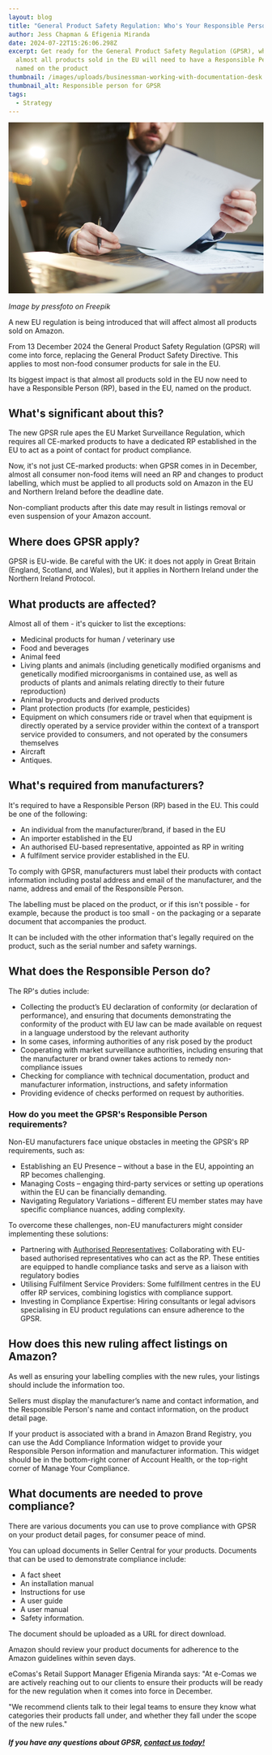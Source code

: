```yaml
---
layout: blog
title: "General Product Safety Regulation: Who's Your Responsible Person?"
author: Jess Chapman & Efigenia Miranda
date: 2024-07-22T15:26:06.298Z
excerpt: Get ready for the General Product Safety Regulation (GPSR), which means
  almost all products sold in the EU will need to have a Responsible Person
  named on the product
thumbnail: /images/uploads/businessman-working-with-documentation-desk.jpg
thumbnail_alt: Responsible person for GPSR
tags:
  - Strategy
---
```

<!--StartFragment-->

![Responsible person for GPSR](/images/uploads/businessman-working-with-documentation-desk.jpg "Responsible person for GPSR")

*Image by pressfoto on Freepik*

A new EU regulation is being introduced that will affect almost all products sold on Amazon. 

From 13 December 2024 the General Product Safety Regulation (GPSR) will come into force, replacing the General Product Safety Directive. This applies to most non-food consumer products for sale in the EU. 

Its biggest impact is that almost all products sold in the EU now need to have a Responsible Person (RP), based in the EU, named on the product. 

## What's significant about this?

The new GPSR rule apes the EU Market Surveillance Regulation, which requires all CE-marked products to have a dedicated RP established in the EU to act as a point of contact for product compliance. 

Now, it's not just CE-marked products: when GPSR comes in in December, almost all consumer non-food items will need an RP and changes to product labelling, which must be applied to all products sold on Amazon in the EU and Northern Ireland before the deadline date. 

Non-compliant products after this date may result in listings removal or even suspension of your Amazon account.

## Where does GPSR apply?

GPSR is EU-wide. Be careful with the UK: it does not apply in Great Britain (England, Scotland, and Wales), but it applies in Northern Ireland under the Northern Ireland Protocol.

## What products are affected? 

Almost all of them - it's quicker to list the exceptions:

* Medicinal products for human / veterinary use
* Food and beverages
* Animal feed
* Living plants and animals (including genetically modified organisms and genetically modified microorganisms in contained use, as well as products of plants and animals relating directly to their future reproduction)
* Animal by-products and derived products
* Plant protection products (for example, pesticides)
* Equipment on which consumers ride or travel when that equipment is directly operated by a service provider within the context of a transport service provided to consumers, and not operated by the consumers themselves
* Aircraft
* Antiques.

## What's required from manufacturers? 

It's required to have a Responsible Person (RP) based in the EU. This could be one of the following:

* An individual from the manufacturer/brand, if based in the EU
* An importer established in the EU
* An authorised EU-based representative, appointed as RP in writing 
* A fulfilment service provider established in the EU.

To comply with GPSR, manufacturers must label their products with contact information including postal address and email of the manufacturer, and the name, address and email of the Responsible Person. 

The labelling must be placed on the product, or if this isn't possible - for example, because the product is too small - on the packaging or a separate document that accompanies the product. 

It can be included with the other information that's legally required on the product, such as the serial number and safety warnings. 

## What does the Responsible Person do? 

The RP's duties include:

* Collecting the product’s EU declaration of conformity (or declaration of performance), and ensuring that documents demonstrating the conformity of the product with EU law can be made available on request in a language understood by the relevant authority
* In some cases, informing authorities of any risk posed by the product
* Cooperating with market surveillance authorities, including ensuring that the manufacturer or brand owner takes actions to remedy non-compliance issues 
* Checking for compliance with technical documentation, product and manufacturer information, instructions, and safety information
* Providing evidence of checks performed on request by authorities.

### How do you meet the GPSR's Responsible Person requirements?

Non-EU manufacturers face unique obstacles in meeting the GPSR's RP requirements, such as:

* Establishing an EU Presence – without a base in the EU, appointing an RP becomes challenging.
* Managing Costs – engaging third-party services or setting up operations within the EU can be financially demanding.
* Navigating Regulatory Variations – different EU member states may have specific compliance nuances, adding complexity.

To overcome these challenges, non-EU manufacturers might consider implementing these solutions:

* Partnering with [Authorised Representatives](https://www.24hour-ar.com/authorised-representative): Collaborating with EU-based authorised representatives who can act as the RP. These entities are equipped to handle compliance tasks and serve as a liaison with regulatory bodies﻿
* Utilising Fulfilment Service Providers: Some fulfillment centres in the EU offer RP services, combining logistics with compliance support.
* Investing in Compliance Expertise: Hiring consultants or legal advisors specialising in EU product regulations can ensure adherence to the GPSR.

## How does this new ruling affect listings on Amazon?

As well as ensuring your labelling complies with the new rules, your listings should include the information too. 

Sellers must display the manufacturer’s name and contact information, and the Responsible Person's name and contact information, on the product detail page.

If your product is associated with a brand in Amazon Brand Registry, you can use the Add Compliance Information widget to provide your Responsible Person information and manufacturer information. This widget should be in the bottom-right corner of Account Health, or the top-right corner of Manage Your Compliance.

## What documents are needed to prove compliance? 

There are various documents you can use to prove compliance with GPSR on your product detail pages, for consumer peace of mind. 

You can upload documents in Seller Central for your products. Documents that can be used to demonstrate compliance include:

* A fact sheet
* An installation manual
* Instructions for use
* A user guide
* A user manual 
* Safety information. 

The document should be uploaded as a URL for direct download.

Amazon should review your product documents for adherence to the Amazon guidelines within seven days. 

eComas's Retail Support Manager Efigenia Miranda says: "At e-Comas we are actively reaching out to our clients to ensure their products will be ready for the new regulation when it comes into force in December.

"We recommend clients talk to their legal teams to ensure they know what categories their products fall under, and whether they fall under the scope of the new rules."

##### If you have any questions about GPSR, [contact us today!](https://e-comas.com/contact.html)

<!--EndFragment-->